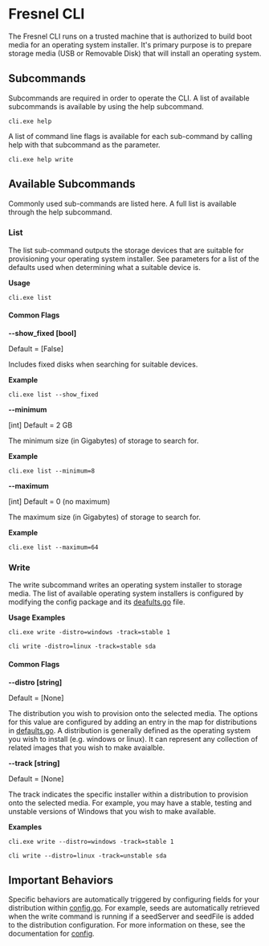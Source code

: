 # Fresnel CLI

The Fresnel CLI runs on a trusted machine that is authorized to build boot media
for an operating system installer. It's primary purpose is to prepare storage
media (USB or Removable Disk) that will install an operating system.

## Subcommands

Subcommands are required in order to operate the CLI. A list of available
subcommands is available by using the help subcommand.

```
cli.exe help
```

A list of command line flags is available for each sub-command by calling help
with that subcommand as the parameter.

```
cli.exe help write
```

## Available Subcommands

Commonly used sub-commands are listed here. A full list is available through the
help subcommand.

### List

The list sub-command outputs the storage devices that are suitable for
provisioning your operating system installer. See parameters for a list of the
defaults used when determining what a suitable device is.

__**Usage**__

```
cli.exe list
```

#### Common Flags

**--show_fixed [bool]**

Default = [False]

Includes fixed disks when searching for suitable devices.

__**Example**__

```
cli.exe list --show_fixed
```

**--minimum**

[int] Default = 2 GB

The minimum size (in Gigabytes) of storage to search for.

__**Example**__

```
cli.exe list --minimum=8
```

**--maximum**

[int] Default = 0 (no maximum)

The maximum size (in Gigabytes) of storage to search for.

__**Example**__

```
cli.exe list --maximum=64
```

### Write

The write subcommand writes an operating system installer to storage media. The
list of available operating system installers is configured by modifying the
config package and its [deafults.go](config/defaults.go) file.

__**Usage Examples**__

```
cli.exe write -distro=windows -track=stable 1

cli write -distro=linux -track=stable sda
```

#### Common Flags

**--distro [string]**

Default = [None]

The distribution you wish to provision onto the selected media. The options for
this value are configured by adding an entry in the map for distributions in
[defaults.go](config/defaults.go). A distribution is generally defined as the
operating system you wish to install (e.g. windows or linux). It can represent
any collection of related images that you wish to make avaialble.

**--track [string]**

Default = [None]

The track indicates the specific installer within a distribution to provision
onto the selected media. For example, you may have a stable, testing and
unstable versions of Windows that you wish to make available.

__**Examples**__

```
cli.exe write --distro=windows -track=stable 1

cli write --distro=linux -track=unstable sda
```

## Important Behaviors

Specific behaviors are automatically triggered by configuring fields for your
distribution within [config.go](config/defaults.go). For example, seeds are
automatically retrieved when the write command is running if a seedServer and
seedFile is added to the distribution configuration. For more information on
these, see the documentation for [config](config/README.md).
